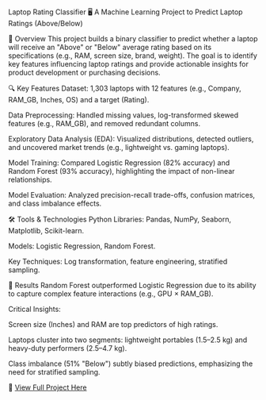 Laptop Rating Classifier 🖥️
A Machine Learning Project to Predict Laptop Ratings (Above/Below)

📌 Overview
This project builds a binary classifier to predict whether a laptop will receive an "Above" or "Below" average rating based on its specifications (e.g., RAM, screen size, brand, weight). The goal is to identify key features influencing laptop ratings and provide actionable insights for product development or purchasing decisions.

🔍 Key Features
Dataset: 1,303 laptops with 12 features (e.g., Company, RAM_GB, Inches, OS) and a target (Rating).

Data Preprocessing: Handled missing values, log-transformed skewed features (e.g., RAM_GB), and removed redundant columns.

Exploratory Data Analysis (EDA): Visualized distributions, detected outliers, and uncovered market trends (e.g., lightweight vs. gaming laptops).

Model Training: Compared Logistic Regression (82% accuracy) and Random Forest (93% accuracy), highlighting the impact of non-linear relationships.

Model Evaluation: Analyzed precision-recall trade-offs, confusion matrices, and class imbalance effects.

🛠️ Tools & Technologies
Python Libraries: Pandas, NumPy, Seaborn, Matplotlib, Scikit-learn.

Models: Logistic Regression, Random Forest.

Key Techniques: Log transformation, feature engineering, stratified sampling.

🚀 Results
Random Forest outperformed Logistic Regression due to its ability to capture complex feature interactions (e.g., GPU × RAM_GB).

Critical Insights:

Screen size (Inches) and RAM are top predictors of high ratings.

Laptops cluster into two segments: lightweight portables (1.5–2.5 kg) and heavy-duty performers (2.5–4.7 kg).

Class imbalance (51% "Below") subtly biased predictions, emphasizing the need for stratified sampling.



🔗 [View Full Project Here](https://github.com/ThabisoTN/Laptop-Rating-Classifier-2/blob/main/21930156.ipynb)
